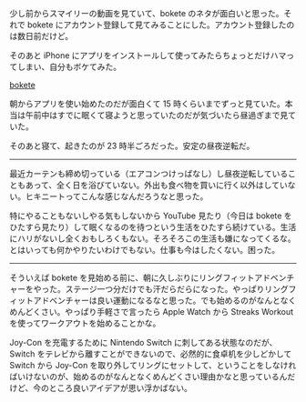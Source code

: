 少し前からスマイリーの動画を見ていて、bokete のネタが面白いと思った。それで bokete にアカウント登録して見てみることにした。アカウント登録したのは数日前だけど。

そのあと iPhone にアプリをインストールして使ってみたらちょっとだけハマってしまい、自分もボケてみた。

[bokete](https://bokete.jp/user/noraworld)

朝からアプリを使い始めたのだが面白くて 15 時くらいまでずっと見ていた。本当は午前中はすでに眠くて寝ようと思っていたのだが気づいたら昼過ぎまで見ていた。

そのあと寝て、起きたのが 23 時半ごろだった。安定の昼夜逆転だ。

---

最近カーテンも締め切っている（エアコンつけっぱなし）し昼夜逆転していることもあって、全く日を浴びていない。外出も食べ物を買いに行く以外はしていない。ヒキニートってこんな感じなんだろうなと思った。

特にやることもないしやる気もしないから YouTube 見たり（今日は bokete をひたすら見たり）して眠くなるのを待つという生活をひたすら続けている。生活にハリがないし全くおもしろくもない。そろそろこの生活も嫌になってくるな。とはいっても何かやりたいわけでもない。仕事も今はしたくない。困った。

---

そういえば bokete を見始める前に、朝に久しぶりにリングフィットアドベンチャーをやった。ステージ一つ分だけでも汗だらだらになった。やっぱりリングフィットアドベンチャーは良い運動になるなと思った。でも始めるのがなんとなくめんどくさい。やっぱり手軽さで言ったら Apple Watch から Streaks Workout を使ってワークアウトを始めることかな。

Joy-Con を充電するために Nintendo Switch に刺してある状態なのだが、Switch をテレビから離すことができないので、必然的に食卓机を少しどかして Switch から Joy-Con を取り外してリングにセットして、ということをしなければいけないのが、始めるのがなんとなくめんどくさい理由かなと思っているんだけど、今のところ良いアイデアが思い浮かばない。
